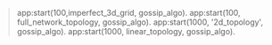 > app:start(100,imperfect_3d_grid, gossip_algo).
> app:start(100, full_network_topology, gossip_algo).
> app:start(1000, '2d_topology', gossip_algo).
> app:start(1000, linear_topology, gossip_algo).
